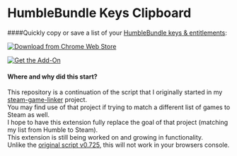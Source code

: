 # HumbleBundle Keys Clipboard
####Quickly copy or save a list of your [HumbleBundle keys & entitlements](https://www.humblebundle.com/home/keys):

[![Download from Chrome Web Store](https://developer.chrome.com/webstore/images/ChromeWebStore_Badge_v2_206x58.png 'HumbleBundle Keys Clipboard extension, available in the Chrome Web Store')](https://chrome.google.com/webstore/detail/humblebundle-keys-clipboa/cmepjcombnmfffjpnnnhmagpmdmnbedg?hl=en)

[![Get the Add-On](https://ffp4g1ylyit3jdyti1hqcvtb-wpengine.netdna-ssl.com/addons/files/2015/11/get-the-addon.png 'HumbleBundle Keys Clipboard Add-On available in FireFox add-ons')](https://addons.mozilla.org/en-US/firefox/addon/humblebundle-keys-clipboard/)


#### Where and why did this start?
This repository is a continuation of the script that I originally started in my [steam-game-linker](https://github.com/BeevMan/steam-game-linker) project.  
You may find use of that project if trying to match a different list of games to Steam as well.  
I hope to have this extension fully replace the goal of that project (matching my list from Humble to Steam).  
This extension is still being worked on and growing in functionality.  
Unlike the [original script v0.725](https://github.com/BeevMan/steam-game-linker/blob/master/scripts/hbKeyPgNameLister.js), this will not work in your browsers console.
